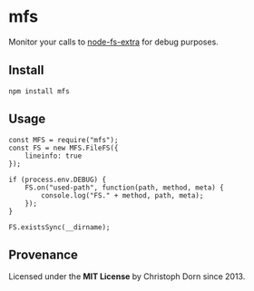 mfs
===

Monitor your calls to [node-fs-extra](https://github.com/jprichardson/node-fs-extra) for debug purposes.

Install
-------

	npm install mfs

Usage
-----

	const MFS = require("mfs");
	const FS = new MFS.FileFS({
		lineinfo: true
	});

	if (process.env.DEBUG) {
		FS.on("used-path", function(path, method, meta) {
			console.log("FS." + method, path, meta);
		});
	}

	FS.existsSync(__dirname);


Provenance
----------

Licensed under the **MIT License** by Christoph Dorn since 2013.
